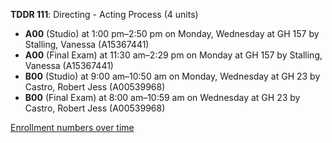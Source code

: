 **TDDR 111**: Directing - Acting Process (4 units)

- **A00** (Studio) at 1:00 pm–2:50 pm on Monday, Wednesday at GH 157 by Stalling, Vanessa (A15367441)
- **A00** (Final Exam) at 11:30 am–2:29 pm on Monday at GH 157 by Stalling, Vanessa (A15367441)
- **B00** (Studio) at 9:00 am–10:50 am on Monday, Wednesday at GH 23 by Castro, Robert Jess (A00539968)
- **B00** (Final Exam) at 8:00 am–10:59 am on Wednesday at GH 23 by Castro, Robert Jess (A00539968)

[Enrollment numbers over time](./TDDR111.tsv)
